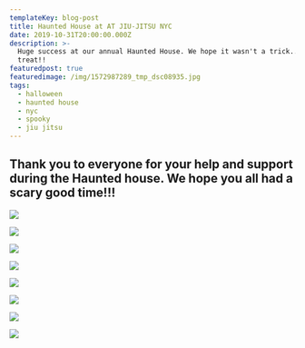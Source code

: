 ```yaml
---
templateKey: blog-post
title: Haunted House at AT JIU-JITSU NYC
date: 2019-10-31T20:00:00.000Z
description: >-
  Huge success at our annual Haunted House. We hope it wasn't a trick... only a
  treat!!
featuredpost: true
featuredimage: /img/1572987289_tmp_dsc08935.jpg
tags:
  - halloween
  - haunted house
  - nyc
  - spooky
  - jiu jitsu
---
```

## Thank you to everyone for your help and support during the Haunted house. We hope you all had a scary good time!!!

![](/img/1572987289_tmp_dsc08935.jpg)

![](/img/1572987336_tmp_dsc08815.jpg)

![](/img/1572987363_tmp_dsc08816.jpg)

![](/img/1572987407_tmp_dsc08846.jpg)

![](/img/1572987387_tmp_dsc08832.jpg)

![](/img/1572987439_tmp_dsc08892.jpg)

![](/img/1572987474_tmp_dsc08899.jpg)

![](/img/1572987488_tmp_dsc08930.jpg)
